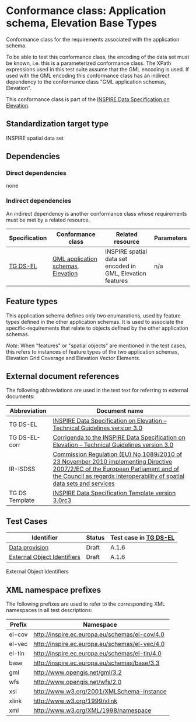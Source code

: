 # Conformance class: Application schema, Elevation Base Types

Conformance class for the requirements associated with the application schema. 

To be able to test this conformance class, the encoding of the data set must be known, i.e. this is a parameterized conformance class. The XPath expressions used in this test suite assume that the GML encoding is used. If used with the GML encoding this conformance class has an indirect dependency to the conformance class "GML application schemas, Elevation".

This conformance class is part of the [INSPIRE Data Specification on Elevation](../README.md).

## Standardization target type

INSPIRE spatial data set

## Dependencies

### Direct dependencies

none

### Indirect dependencies

An indirect dependency is another conformance class whose requirements must be met by a related resource.

| Specification | Conformance class | Related resource | Parameters |
| ------------- | ----------------- | ---------------- | ---------- |
| [TG DS-EL](./README.md#ref_TG_DS_EL) | [GML application schemas, Elevation](../el-gml/README.md) | INSPIRE spatial data set encoded in GML, Elevation features | n/a |
 
## Feature types <a name="feature-types"></a>

This application schema defines only two enumarations, used by feature types defined in the other application schemas. It is used to associate the specific-requirements that relate to objects defined by the other application schemas.


*Note*: When "features" or "spatial objects" are mentioned in the test cases, this refers to instances of feature types of the two application schemas, Elevation Grid Coverage and Elevation Vector Elements.

## External document references

The following abbreviations are used in the test text for referring to external documents:

Abbreviation                     | Document name
-------------------------------- | --------------------------------------------------
TG DS-EL <a name="ref_TG_DS_EL"></a>   | [INSPIRE Data Specification on Elevation – Technical Guidelines version 3.0](http://inspire.ec.europa.eu/documents/Data_Specifications/INSPIRE_DataSpecification_EL_v3.0.pdf)
TG DS-EL-corr <a name="ref_TG_DS_EL_corr"></a>   | [Corrigenda to the INSPIRE Data Specification on Elevation – Technical Guidelines version 3.0](https://inspire.ec.europa.eu/file/1609/download?token=9WROnWt0)
IR-ISDSS <a name="ref_IR-ISDSS"></a>   | [Commission Regulation (EU) No 1089/2010 of 23 November 2010 implementing Directive 2007/2/EC of the European Parliament and of the Council as regards interoperability of spatial data sets and services](https://eur-lex.europa.eu/eli/reg/2010/1089/2014-12-31)
TG DS Template <a name="ref_TG_DS_tmpl"></a>   | [INSPIRE Data Specification Template version 3.0rc3](http://inspire.jrc.ec.europa.eu/documents/Data_Specifications/INSPIRE_DataSpecification_Template_v3.0rc3.pdf)

## Test Cases

| Identifier                                                        | Status   | Test case in [TG DS-EL](#ref_TG_DS_EL)  |
| ----------------------------------------------------------------- | -------- | ------------ |
| [Data provision](./data-provision.md)  | Draft  | A.1.6  |
| [External Object Identifiers](./ext-object-id.md)  | Draft  | A.1.6  |

External Object Identifiers

## XML namespace prefixes <a name="namespaces"></a>

The following prefixes are used to refer to the corresponding XML namespaces in all test descriptions:

Prefix         | Namespace
-------------- | -------------------------------------------------
el-cov         | http://inspire.ec.europa.eu/schemas/el-cov/4.0
el-vec	 	   | http://inspire.ec.europa.eu/schemas/el-vec/4.0
el-tin	 	   | http://inspire.ec.europa.eu/schemas/el-tin/4.0
base           | http://inspire.ec.europa.eu/schemas/base/3.3
gml            | http://www.opengis.net/gml/3.2
wfs            | http://www.opengis.net/wfs/2.0
xsi            | http://www.w3.org/2001/XMLSchema-instance
xlink          | http://www.w3.org/1999/xlink
xml            | http://www.w3.org/XML/1998/namespace